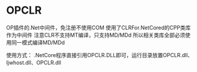 # OPCLR
OP插件的.Net中间件，免注册不使用COM
使用了CLRFor.NetCored的CPP类库作为中间件
注意CLR不支持MT编译，只支持MD/MDd 所以相关类库全部必须使用同一模式编译MD/MDd

使用方式：
.NetCore程序直接引用OPCLR.DLL即可，运行目录放置OPCLR.dll、Ijwhost.dll、OPCLR.dll
